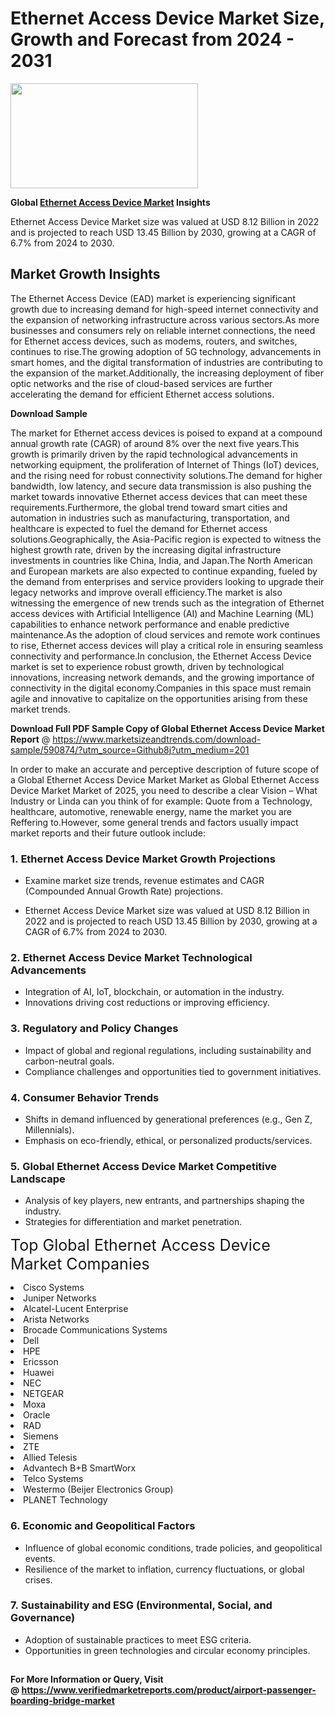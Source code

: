 <H1>Ethernet Access Device Market Size, Growth and Forecast from 2024 - 2031</H1><img class="aligncenter size-medium wp-image-584254" src="https://thirdeyenews.in/wp-content/uploads/2024/09/Global-Market-Research-300x168.jpeg" alt="" width="300" height="168" /><p><strong>Global&nbsp;<a href="https://www.marketsizeandtrends.com/download-sample/590874/?utm_source=Github8j?utm_medium=201">Ethernet Access Device Market</a> Insights</strong></p><p>Ethernet Access Device Market size was valued at USD 8.12 Billion in 2022 and is projected to reach USD 13.45 Billion by 2030, growing at a CAGR of 6.7% from 2024 to 2030.</p><p><h2>Market Growth Insights</h2> <p>The Ethernet Access Device (EAD) market is experiencing significant growth due to increasing demand for high-speed internet connectivity and the expansion of networking infrastructure across various sectors.As more businesses and consumers rely on reliable internet connections, the need for Ethernet access devices, such as modems, routers, and switches, continues to rise.The growing adoption of 5G technology, advancements in smart homes, and the digital transformation of industries are contributing to the expansion of the market.Additionally, the increasing deployment of fiber optic networks and the rise of cloud-based services are further accelerating the demand for efficient Ethernet access solutions.</p> <p><strong>Download Sample</strong></p> <p>The market for Ethernet access devices is poised to expand at a compound annual growth rate (CAGR) of around 8% over the next five years.This growth is primarily driven by the rapid technological advancements in networking equipment, the proliferation of Internet of Things (IoT) devices, and the rising need for robust connectivity solutions.The demand for higher bandwidth, low latency, and secure data transmission is also pushing the market towards innovative Ethernet access devices that can meet these requirements.Furthermore, the global trend toward smart cities and automation in industries such as manufacturing, transportation, and healthcare is expected to fuel the demand for Ethernet access solutions.Geographically, the Asia-Pacific region is expected to witness the highest growth rate, driven by the increasing digital infrastructure investments in countries like China, India, and Japan.The North American and European markets are also expected to continue expanding, fueled by the demand from enterprises and service providers looking to upgrade their legacy networks and improve overall efficiency.The market is also witnessing the emergence of new trends such as the integration of Ethernet access devices with Artificial Intelligence (AI) and Machine Learning (ML) capabilities to enhance network performance and enable predictive maintenance.As the adoption of cloud services and remote work continues to rise, Ethernet access devices will play a critical role in ensuring seamless connectivity and performance.In conclusion, the Ethernet Access Device market is set to experience robust growth, driven by technological innovations, increasing network demands, and the growing importance of connectivity in the digital economy.Companies in this space must remain agile and innovative to capitalize on the opportunities arising from these market trends.</p> <p><span class=""><strong>Download Full PDF Sample Copy of Global Ethernet Access Device Market Report</strong> @ <a href="https://www.marketsizeandtrends.com/download-sample/590874/?utm_source=Github8j?utm_medium=201" target="_blank">https://www.marketsizeandtrends.com/download-sample/590874/?utm_source=Github8j?utm_medium=201</a></span></p><p>In order to make an accurate and perceptive description of future scope of a Global&nbsp;Ethernet Access Device Market Market as Global&nbsp;Ethernet Access Device Market Market of 2025, you need to describe a clear Vision &ndash; What Industry or Linda can you think of for example: Quote from a Technology, healthcare, automotive, renewable energy, name the market you are Reffering to.However, some general trends and factors usually impact market reports and their future outlook include:</p><h3>1.&nbsp;<strong>Ethernet Access Device Market Growth Projections</strong></h3><ul><li>Examine market size trends, revenue estimates and CAGR (Compounded Annual Growth Rate) projections.</li><li><p>Ethernet Access Device Market size was valued at USD 8.12 Billion in 2022 and is projected to reach USD 13.45 Billion by 2030, growing at a CAGR of 6.7% from 2024 to 2030.</p></li></ul><h3>2.&nbsp;<strong>Ethernet Access Device Market Technological Advancements</strong></h3><ul><li>Integration of AI, IoT, blockchain, or automation in the industry.</li><li>Innovations driving cost reductions or improving efficiency.</li></ul><h3>3.&nbsp;<strong>Regulatory and Policy Changes</strong></h3><ul><li>Impact of global and regional regulations, including sustainability and carbon-neutral goals.</li><li>Compliance challenges and opportunities tied to government initiatives.</li></ul><h3>4.&nbsp;<strong>Consumer Behavior Trends</strong></h3><ul><li>Shifts in demand influenced by generational preferences (e.g., Gen Z, Millennials).</li><li>Emphasis on eco-friendly, ethical, or personalized products/services.</li></ul><h3>5.&nbsp;<strong>Global Ethernet Access Device Market Competitive Landscape</strong></h3><ul><li>Analysis of key players, new entrants, and partnerships shaping the industry.</li><li>Strategies for differentiation and market penetration.</li></ul><p data-pm-slice="1 1 []"><span style="color: inherit; font-family: inherit; font-size: 25px;">Top Global Ethernet Access Device Market Companies</span></p><div class="" data-test-id=""><p><li>Cisco Systems</li><li> Juniper Networks</li><li> Alcatel-Lucent Enterprise</li><li> Arista Networks</li><li> Brocade Communications Systems</li><li> Dell</li><li> HPE</li><li> Ericsson</li><li> Huawei</li><li> NEC</li><li> NETGEAR</li><li> Moxa</li><li> Oracle</li><li> RAD</li><li> Siemens</li><li> ZTE</li><li> Allied Telesis</li><li> Advantech B+B SmartWorx</li><li> Telco Systems</li><li> Westermo (Beijer Electronics Group)</li><li> PLANET Technology</li></p></div><h3>6.&nbsp;<strong>Economic and Geopolitical Factors</strong></h3><ul><li>Influence of global economic conditions, trade policies, and geopolitical events.</li><li>Resilience of the market to inflation, currency fluctuations, or global crises.</li></ul><h3>7.&nbsp;<strong>Sustainability and ESG (Environmental, Social, and Governance)</strong></h3><ul><li>Adoption of sustainable practices to meet ESG criteria.</li><li>Opportunities in green technologies and circular economy principles.</li></ul><h2><strong style="font-size: 14px;">For More Information or Query, Visit @&nbsp;</strong><a style="background-color: #ffffff; font-size: 14px;" href="https://www.marketsizeandtrends.com/report/ethernet-access-device-market/" target="_blank">https://www.verifiedmarketreports.com/product/airport-passenger-boarding-bridge-market</a></h2>
